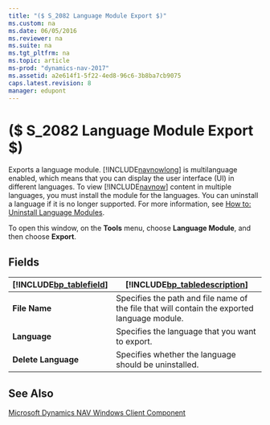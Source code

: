 ```yaml
---
title: "($ S_2082 Language Module Export $)"
ms.custom: na
ms.date: 06/05/2016
ms.reviewer: na
ms.suite: na
ms.tgt_pltfrm: na
ms.topic: article
ms-prod: "dynamics-nav-2017"
ms.assetid: a2e614f1-5f22-4ed8-96c6-3b8ba7cb9075
caps.latest.revision: 8
manager: edupont
---
```

# ($ S_2082 Language Module Export $)
Exports a language module. [!INCLUDE[navnowlong](../includes/navnowlong_md.md)] is multilanguage enabled, which means that you can display the user interface \(UI\) in different languages. To view [!INCLUDE[navnow](../includes/navnow_md.md)] content in multiple languages, you must install the module for the languages. You can uninstall a language if it is no longer supported. For more information, see [How to: Uninstall Language Modules](../Topic/How%20to:%20Uninstall%20Language%20Modules.md).  

 To open this window, on the **Tools** menu, choose **Language Module**, and then choose **Export**.  

## Fields  

|[!INCLUDE[bp_tablefield](../includes/bp_tablefield_md.md)]|[!INCLUDE[bp_tabledescription](../includes/bp_tabledescription_md.md)]|  
|---------------------------------|---------------------------------------|  
|**File Name**|Specifies the path and file name of the file that will contain the exported language module.|  
|**Language**|Specifies the language that you want to export.|  
|**Delete Language**|Specifies whether the language should be uninstalled.|  

## See Also  
 [Microsoft Dynamics NAV Windows Client Component](dynamics-nav/How%20to:%20Install%20Language%20Modules.md#RoleTailored)
